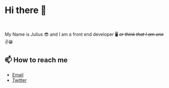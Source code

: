 <h1><b>Hi there 👋</b></h1>
<br>
<p>My Name is Julius 😎 and I am a front end developer 🖥 <em><s>or think that I am one</s></em> ✌️😁</p>
<h2>📫 How to reach me</h2>
<ul>
  <li><a href="mailto:hello@juliusnad.com">Email</a></li>
  <li><a href="https://www.twitter.com/mrjuliusxxx" target="_blank">Twitter</a> </li>
</ul>

<!--
**juliusnad/juliusnad** is a ✨ _special_ ✨ repository because its `README.md` (this file) appears on your GitHub profile.

Here are some ideas to get you started:

- 🔭 I’m currently working on ...
- 🌱 I’m currently learning ...
- 👯 I’m looking to collaborate on ...
- 🤔 I’m looking for help with ...
- 💬 Ask me about ...
- 📫 How to reach me: hi@juliusnad.com
- 😄 Pronouns: ...
- ⚡ Fun fact: ...
-->
